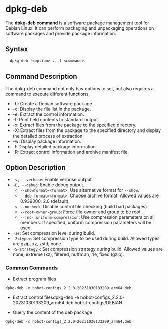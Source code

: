 # dpkg-deb

The **dpkg-deb command** is a software package management tool for Debian Linux. It can perform packaging and unpackaging operations on software packages and provide package information.

## Syntax

```
  dpkg-deb [<option> ...] <command>
```

## Command Description

The dpkg-deb command not only has options to set, but also requires a command to execute different functions.

- -b: Create a Debian software package.
- -c: Display the file list in the package.
- -e: Extract the control information.
- -f: Print field contents to standard output.
- -x: Extract files from the package to the specified directory.
- -X: Extract files from the package to the specified directory and display the detailed process of extraction.
- -w: Display package information.
- -l: Display detailed package information.
- -R: Extract control information and archive manifest file.

## Option Description

- `-v, --verbose`: Enable verbose output.
- `-D, --debug`: Enable debug output.
  - `--showformat=<format>`: Use alternative format for `--show`.
  - `--deb-format=<format>`: Choose archive format. Allowed values are 0.939000, 2.0 (default).
  - `--nocheck`: Disable control file checking (build bad packages).
  - `--root-owner-group`: Force file owner and group to be root.
  - `--[no-]uniform-compression`: Use compression parameters on all members. If specified, uniform compression parameters will be used.
- `-z#`: Set compression level during build.
- `-Z<type>`: Set compression type to be used during build. Allowed types are gzip, xz, zstd, none.
- `-S<strategy>`: Set compression strategy during build. Allowed values are none, extreme (xz), filtered, huffman, rle, fixed (gzip).

### Common Commands

- Extract program files

```shell
dpkg-deb -x hobot-configs_2.2.0-20231030133209_arm64.deb
```

- Extract control filesdpkg-deb -e hobot-configs_2.2.0-20231030133209_arm64.deb hobot-configs/DEBIAN

- Query the content of the deb package

```shell
dpkg-deb -c hobot-configs_2.2.0-20231030133209_arm64.deb
```